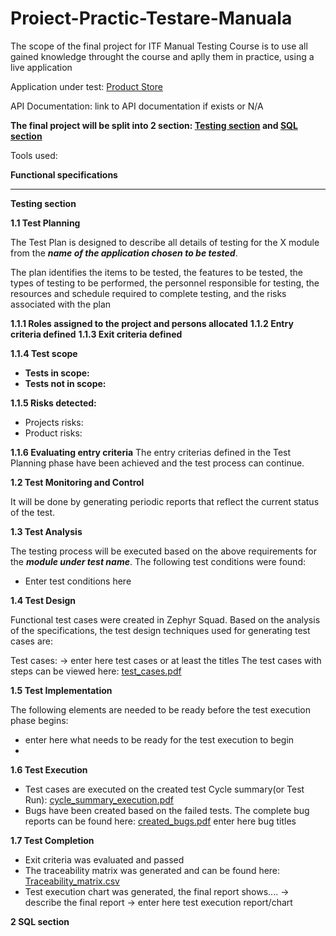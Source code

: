 # Proiect-Practic-Testare-Manuala
The scope of the final project for ITF Manual Testing Course is to use all gained knowledge throught the course and aplly them in practice, using a live application

Application under test: [Product Store](https://www.demoblaze.com/)

API Documentation: link to API documentation if exists or N/A

**The final project will be split into 2 section: [Testing section]() and  [SQL section]()**

Tools used:

**Functional specifications**

____

**Testing section**

**1.1 Test Planning**

The Test Plan is designed to describe all details of testing for the X module from the ***name of the application chosen to be tested***.

The plan identifies the items to be tested, the features to be tested, the types of testing to be performed, the personnel responsible for testing, the resources and schedule required to complete testing, and the risks associated with the plan

**1.1.1 Roles assigned to the project and persons allocated**
**1.1.2 Entry criteria defined**
**1.1.3 Exit criteria defined**

**1.1.4 Test scope**
 - **Tests in scope:**
 - **Tests not in scope:**

**1.1.5 Risks detected:**
 - Projects risks:
 - Product risks:

**1.1.6 Evaluating entry criteria**
The entry criterias defined in the Test Planning phase have been achieved and the test process can continue.


**1.2 Test Monitoring and Control**

It will be done by generating periodic reports that reflect the current status of the test.

**1.3 Test Analysis**

The testing process will be executed based on the above requirements for the ***module under test name***. The following test conditions were found:

 - Enter test conditions here

**1.4 Test Design**

Functional test cases were created in Zephyr Squad. Based on the analysis of the specifications, the test design techniques used for generating test cases are: 

Test cases: -> enter here test cases or at least the titles
The test cases with steps can be viewed here: [test_cases.pdf]()

**1.5 Test Implementation**

The following elements are needed to be ready before the test execution phase begins:

 - enter here what needs to be ready for the test execution to begin
 - 
**1.6 Test Execution**

 - Test cases are executed on the created test Cycle summary(or Test Run): [cycle_summary_execution.pdf]()
 - Bugs have been created based on the failed tests. The complete bug reports can be found here: [created_bugs.pdf]()
enter here bug titles

**1.7 Test Completion**
 - Exit criteria was evaluated and passed
 - The traceability matrix was generated and can be found here: [Traceability_matrix.csv]()
 - Test execution chart was generated, the final report shows.... -> describe the final report
 -> enter here test execution report/chart


**2 SQL section**



